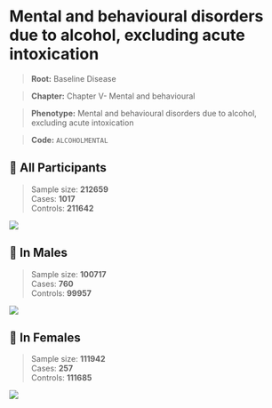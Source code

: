 # Mental and behavioural disorders due to alcohol, excluding acute intoxication

> **Root:** Baseline Disease  

> **Chapter:** Chapter V- Mental and behavioural  

> **Phenotype:** Mental and behavioural disorders due to alcohol, excluding acute intoxication  

> **Code:** `ALCOHOLMENTAL`

## 🧪 All Participants  
> Sample size: **212659**  
> Cases: **1017**  
> Controls: **211642**
<img src="/Disease/Figures/ALL/Baseline/ALCOHOLMENTAL.png"/>
<CsvTable src="/Disease/Data/ALL/Baseline/LG_ALCOHOLMENTAL.csv" label="🔍 View full results" />

## 👨 In Males  
> Sample size: **100717**  
> Cases: **760**  
> Controls: **99957**
<img src="/Disease/Figures/Male/Baseline/ALCOHOLMENTAL.png"/>
<CsvTable src="/Disease/Data/Male/Baseline/LG_ALCOHOLMENTAL.csv" label="🔍 View full results" />

## 👩 In Females  
> Sample size: **111942**  
> Cases: **257**  
> Controls: **111685**
<img src="/Disease/Figures/Female/Baseline/ALCOHOLMENTAL.png"/>
<CsvTable src="/Disease/Data/Female/Baseline/LG_ALCOHOLMENTAL.csv" label="🔍 View full results" />
